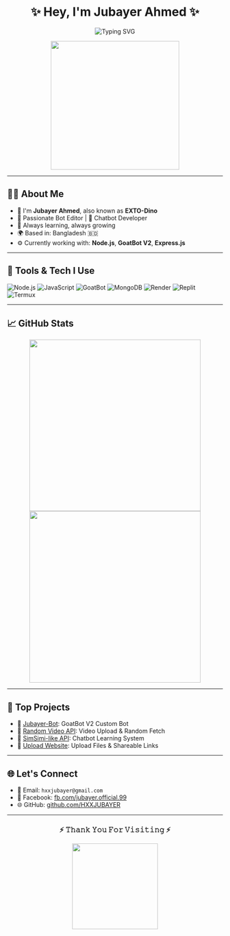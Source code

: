 <h1 align="center">✨ Hey, I'm Jubayer Ahmed ✨</h1>

<p align="center">
  <img src="https://readme-typing-svg.demolab.com?font=Fira+Code&pause=1000&center=true&vCenter=true&width=435&lines=𝙒𝙚𝙡𝙘𝙤𝙢𝙚+𝙩𝙤+𝙢𝙮+𝙂𝙞𝙩𝙃𝙪𝙗+𝙥𝙧𝙤𝙛𝙞𝙡𝙚!;𝙄+𝙡𝙤𝙫𝙚+𝙘𝙤𝙙𝙞𝙣𝙜+𝙖𝙣𝙙+𝙗𝙤𝙩+𝙙𝙚𝙫𝙚𝙡𝙤𝙥𝙢𝙚𝙣𝙩" alt="Typing SVG" />
</p>

<p align="center">
  <img src="https://i.imgur.com/4M7IWwP.gif" width="300"/>
</p>

---

## 🙋‍♂️ About Me

- 🔰 I'm **Jubayer Ahmed**, also known as **EXTO-Dino**
- 🤖 Passionate Bot Editor | 💬 Chatbot Developer
- 🧠 Always learning, always growing
- 🌍 Based in: Bangladesh 🇧🇩
- ⚙️ Currently working with: **Node.js**, **GoatBot V2**, **Express.js**

---

## 🔧 Tools & Tech I Use

![Node.js](https://img.shields.io/badge/Node.js-339933?style=for-the-badge&logo=nodedotjs&logoColor=white)
![JavaScript](https://img.shields.io/badge/-JavaScript-black?style=for-the-badge&logo=javascript)
![GoatBot](https://img.shields.io/badge/-GoatBot-blueviolet?style=for-the-badge)
![MongoDB](https://img.shields.io/badge/-MongoDB-47A248?style=for-the-badge&logo=mongodb&logoColor=white)
![Render](https://img.shields.io/badge/-Render-00979D?style=for-the-badge&logo=render&logoColor=white)
![Replit](https://img.shields.io/badge/-Replit-282C34?style=for-the-badge&logo=replit&logoColor=white)
![Termux](https://img.shields.io/badge/-Termux-black?style=for-the-badge)

---

## 📈 GitHub Stats

<p align="center">
  <img src="https://github-readme-stats.vercel.app/api?username=HXXJUBAYER&show_icons=true&theme=tokyonight" width="400px" />
  <img src="https://github-readme-streak-stats.herokuapp.com/?user=HXXJUBAYER&theme=tokyonight" width="400px" />
</p>

---

## 🧠 Top Projects

- 🔗 [Jubayer-Bot](https://github.com/MR-JUBAYER-99/Jubayer-Bot): GoatBot V2 Custom Bot  
- 🔗 [Random Video API](https://github.com/MR-JUBAYER-99/random-video-api): Video Upload & Random Fetch  
- 🔗 [SimSimi-like API](https://github.com/MR-JUBAYER-99/simsimi-api): Chatbot Learning System  
- 🔗 [Upload Website](https://github.com/MR-JUBAYER-99/upload-api): Upload Files & Shareable Links

---

## 🌐 Let's Connect

- 📧 Email: `hxxjubayer@gmail.com`  
- 📘 Facebook: [fb.com/jubayer.official.99](https://fb.com/jubayer.official.99)  
- 🌐 GitHub: [github.com/HXXJUBAYER](https://github.com/HXXJUBAYER)

---

<h3 align="center">⚡ 𝚃𝚑𝚊𝚗𝚔 𝚈𝚘𝚞 𝙵𝚘𝚛 𝚅𝚒𝚜𝚒𝚝𝚒𝚗𝚐 ⚡</h3>

<p align="center">
  <img src="https://media.tenor.com/yheo1GGu3FwAAAAC/rick-roll-rick.gif" width="200"/>
</p>
